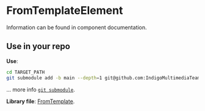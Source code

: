 # FromTemplateElement
Information can be found in component documentation.

## Use in your repo
**Use**:
```bash
cd TARGET_PATH
git submodule add -b main --depth=1 git@github.com:IndigoMultimediaTeam/FromTemplateElement.git
```
… more info [`git submodule`](https://gist.github.com/jaandrle/b4836d72b63a3eefc6126d94c683e5b3).

**Library file**: [FromTemplate](./FromTemplate.js).
